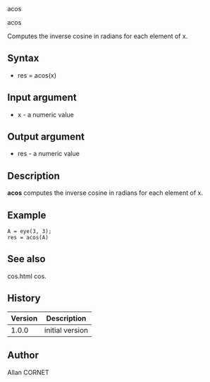 



acos


acos

Computes the inverse cosine in radians for each element of x.

## Syntax

- res = acos(x)

## Input argument

 - x - a numeric value

## Output argument

 - res - a numeric value

## Description

<b>acos</b> computes the inverse cosine in radians for each element of x.

## Example

```Nelson
A = eye(3, 3);
res = acos(A)
```

## See also

cos.html cos.
## History

|Version|Description|
|------|------|
|1.0.0|initial version|


## Author

Allan CORNET



